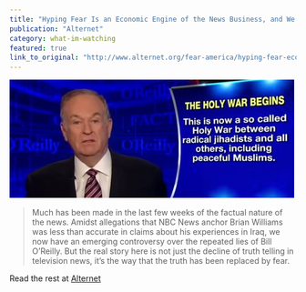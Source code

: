 ```yaml
---
title: "Hyping Fear Is an Economic Engine of the News Business, and We All Pay the Price"
publication: "Alternet"
category: what-im-watching
featured: true
link_to_original: "http://www.alternet.org/fear-america/hyping-fear-economic-engine-news-business-and-we-all-pay-price"
---
```

![](/assets/img/liar_0.jpg)

> Much has been made in the last few weeks of the factual nature of the news. Amidst allegations that NBC News anchor Brian Williams was less than accurate in claims about his experiences in Iraq, we now have an emerging controversy over the repeated lies of Bill O’Reilly. But the real story here is not just the decline of truth telling in television news, it’s the way that the truth has been replaced by fear.

Read the rest at [Alternet](http://www.alternet.org/fear-america/hyping-fear-economic-engine-news-business-and-we-all-pay-price)


